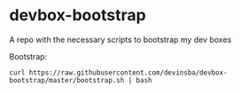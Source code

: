 # devbox-bootstrap
A repo with the necessary scripts to bootstrap my dev boxes

Bootstrap:
```
curl https://raw.githubusercontent.com/devinsba/devbox-bootstrap/master/bootstrap.sh | bash
```